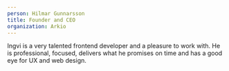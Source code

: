 ```yaml
---
person: Hilmar Gunnarsson
title: Founder and CEO
organization: Arkio
---
```


Ingvi is a very talented frontend developer and a pleasure to work with. He is professional, focused, delivers what he promises on time and has a good eye for UX and web design.
